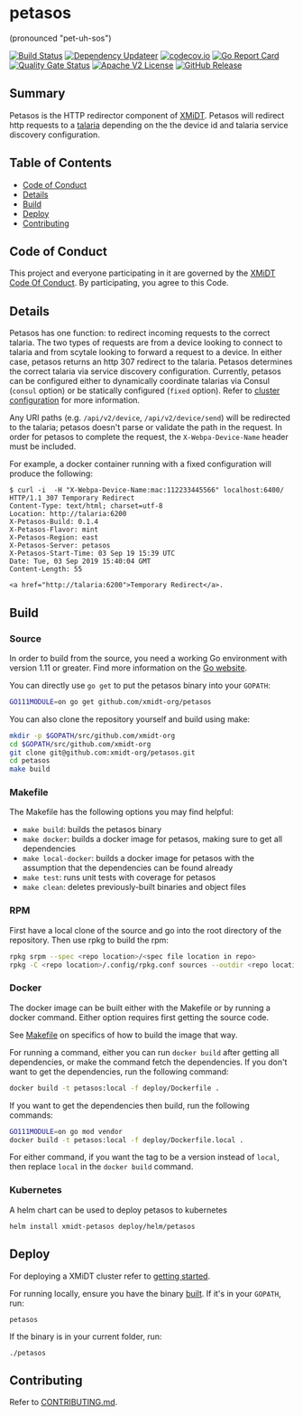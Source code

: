 # petasos
(pronounced "pet-uh-sos")

[![Build Status](https://github.com/xmidt-org/petasos/actions/workflows/ci.yml/badge.svg)](https://github.com/xmidt-org/petasos/actions/workflows/ci.yml)
[![Dependency Updateer](https://github.com/xmidt-org/petasos/actions/workflows/updater.yml/badge.svg)](https://github.com/xmidt-org/petasos/actions/workflows/updater.yml)
[![codecov.io](http://codecov.io/github/xmidt-org/petasos/coverage.svg?branch=main)](http://codecov.io/github/xmidt-org/petasos?branch=main)
[![Go Report Card](https://goreportcard.com/badge/github.com/xmidt-org/petasos)](https://goreportcard.com/report/github.com/xmidt-org/petasos)
[![Quality Gate Status](https://sonarcloud.io/api/project_badges/measure?project=xmidt-org_petasos&metric=alert_status)](https://sonarcloud.io/dashboard?id=xmidt-org_petasos)
[![Apache V2 License](http://img.shields.io/badge/license-Apache%20V2-blue.svg)](https://github.com/xmidt-org/petasos/blob/main/LICENSE)
[![GitHub Release](https://img.shields.io/github/release/xmidt-org/petasos.svg)](CHANGELOG.md)

## Summary
Petasos is the HTTP redirector component of [XMiDT](https://xmidt.io/).
Petasos will redirect http requests to a [talaria](https://github.com/xmidt-org/talaria)
depending on the the device id and talaria service discovery configuration.

## Table of Contents

- [Code of Conduct](#code-of-conduct)
- [Details](#details)
- [Build](#build)
- [Deploy](#deploy)
- [Contributing](#contributing)

## Code of Conduct

This project and everyone participating in it are governed by the [XMiDT Code Of Conduct](https://xmidt.io/code_of_conduct/). 
By participating, you agree to this Code.

## Details
Petasos has one function: to redirect incoming requests to the correct talaria.
The two types of requests are from a device looking to connect to talaria and from scytale looking to forward a request to a device.
In either case, petasos returns an http 307 redirect to the talaria.
Petasos determines the correct talaria via service discovery configuration.
Currently, petasos can be configured either to dynamically coordinate talarias via Consul (`consul` option)
or be statically configured (`fixed` option). Refer to [cluster configuration](https://xmidt.io/docs/operating/getting_started/)
for more information.

Any URI paths (e.g. `/api/v2/device`, `/api/v2/device/send`) will be redirected
to the talaria; petasos doesn't parse or validate the path in the request.
In order for petasos to complete the request, the `X-Webpa-Device-Name` header must
be included.

For example, a docker container running with a fixed configuration will produce the following:
```
$ curl -i  -H "X-Webpa-Device-Name:mac:112233445566" localhost:6400/
HTTP/1.1 307 Temporary Redirect
Content-Type: text/html; charset=utf-8
Location: http://talaria:6200
X-Petasos-Build: 0.1.4
X-Petasos-Flavor: mint
X-Petasos-Region: east
X-Petasos-Server: petasos
X-Petasos-Start-Time: 03 Sep 19 15:39 UTC
Date: Tue, 03 Sep 2019 15:40:04 GMT
Content-Length: 55

<a href="http://talaria:6200">Temporary Redirect</a>.
```

## Build

### Source

In order to build from the source, you need a working Go environment with
version 1.11 or greater. Find more information on the [Go website](https://golang.org/doc/install).

You can directly use `go get` to put the petasos binary into your `GOPATH`:
```bash
GO111MODULE=on go get github.com/xmidt-org/petasos
```

You can also clone the repository yourself and build using make:

```bash
mkdir -p $GOPATH/src/github.com/xmidt-org
cd $GOPATH/src/github.com/xmidt-org
git clone git@github.com:xmidt-org/petasos.git
cd petasos
make build
```

### Makefile

The Makefile has the following options you may find helpful:
* `make build`: builds the petasos binary
* `make docker`: builds a docker image for petasos, making sure to get all
   dependencies
* `make local-docker`: builds a docker image for petasos with the assumption
   that the dependencies can be found already
* `make test`: runs unit tests with coverage for petasos
* `make clean`: deletes previously-built binaries and object files

### RPM

First have a local clone of the source and go into the root directory of the 
repository.  Then use rpkg to build the rpm:
```bash
rpkg srpm --spec <repo location>/<spec file location in repo>
rpkg -C <repo location>/.config/rpkg.conf sources --outdir <repo location>'
```

### Docker

The docker image can be built either with the Makefile or by running a docker
command.  Either option requires first getting the source code.

See [Makefile](#Makefile) on specifics of how to build the image that way.

For running a command, either you can run `docker build` after getting all
dependencies, or make the command fetch the dependencies.  If you don't want to
get the dependencies, run the following command:
```bash
docker build -t petasos:local -f deploy/Dockerfile .
```
If you want to get the dependencies then build, run the following commands:
```bash
GO111MODULE=on go mod vendor
docker build -t petasos:local -f deploy/Dockerfile.local .
```

For either command, if you want the tag to be a version instead of `local`,
then replace `local` in the `docker build` command.

### Kubernetes

A helm chart can be used to deploy petasos to kubernetes
```
helm install xmidt-petasos deploy/helm/petasos
```

## Deploy

For deploying a XMiDT cluster refer to [getting started](https://xmidt.io/docs/operating/getting_started/).

For running locally, ensure you have the binary [built](#Source).  If it's in
your `GOPATH`, run:
```
petasos
```
If the binary is in your current folder, run:
```
./petasos
```

## Contributing

Refer to [CONTRIBUTING.md](CONTRIBUTING.md).
